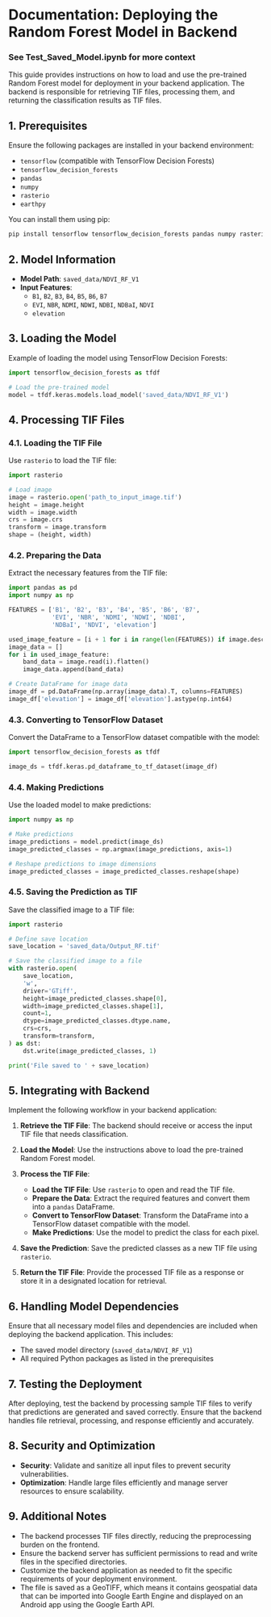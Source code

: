 # Documentation: Deploying the Random Forest Model in Backend
### See Test_Saved_Model.ipynb for more context

This guide provides instructions on how to load and use the pre-trained Random Forest model for deployment in your backend application. The backend is responsible for retrieving TIF files, processing them, and returning the classification results as TIF files.

## 1. Prerequisites

Ensure the following packages are installed in your backend environment:

- `tensorflow` (compatible with TensorFlow Decision Forests)
- `tensorflow_decision_forests`
- `pandas`
- `numpy`
- `rasterio`
- `earthpy`

You can install them using pip:

```bash
pip install tensorflow tensorflow_decision_forests pandas numpy rasterio earthpy
```

## 2. Model Information

- **Model Path**: `saved_data/NDVI_RF_V1`
- **Input Features**:
  - `B1`, `B2`, `B3`, `B4`, `B5`, `B6`, `B7`
  - `EVI`, `NBR`, `NDMI`, `NDWI`, `NDBI`, `NDBaI`, `NDVI`
  - `elevation`

## 3. Loading the Model

Example of loading the model using TensorFlow Decision Forests:

```python
import tensorflow_decision_forests as tfdf

# Load the pre-trained model
model = tfdf.keras.models.load_model('saved_data/NDVI_RF_V1')
```

## 4. Processing TIF Files

### 4.1. Loading the TIF File

Use `rasterio` to load the TIF file:

```python
import rasterio

# Load image
image = rasterio.open('path_to_input_image.tif')
height = image.height
width = image.width
crs = image.crs
transform = image.transform
shape = (height, width)
```

### 4.2. Preparing the Data

Extract the necessary features from the TIF file:

```python
import pandas as pd
import numpy as np

FEATURES = ['B1', 'B2', 'B3', 'B4', 'B5', 'B6', 'B7', 
            'EVI', 'NBR', 'NDMI', 'NDWI', 'NDBI',
            'NDBaI', 'NDVI', 'elevation']

used_image_feature = [i + 1 for i in range(len(FEATURES)) if image.descriptions[i] in FEATURES]
image_data = []
for i in used_image_feature:
    band_data = image.read(i).flatten()
    image_data.append(band_data)

# Create DataFrame for image data
image_df = pd.DataFrame(np.array(image_data).T, columns=FEATURES)
image_df['elevation'] = image_df['elevation'].astype(np.int64)
```

### 4.3. Converting to TensorFlow Dataset

Convert the DataFrame to a TensorFlow dataset compatible with the model:

```python
import tensorflow_decision_forests as tfdf

image_ds = tfdf.keras.pd_dataframe_to_tf_dataset(image_df)
```

### 4.4. Making Predictions

Use the loaded model to make predictions:

```python
import numpy as np

# Make predictions
image_predictions = model.predict(image_ds)
image_predicted_classes = np.argmax(image_predictions, axis=1)

# Reshape predictions to image dimensions
image_predicted_classes = image_predicted_classes.reshape(shape)
```

### 4.5. Saving the Prediction as TIF

Save the classified image to a TIF file:

```python
import rasterio

# Define save location
save_location = 'saved_data/Output_RF.tif'

# Save the classified image to a file
with rasterio.open(
    save_location,
    'w',
    driver='GTiff',
    height=image_predicted_classes.shape[0],
    width=image_predicted_classes.shape[1],
    count=1,
    dtype=image_predicted_classes.dtype.name,
    crs=crs,
    transform=transform,
) as dst:
    dst.write(image_predicted_classes, 1)

print('File saved to ' + save_location)
```

## 5. Integrating with Backend

Implement the following workflow in your backend application:

1. **Retrieve the TIF File**: The backend should receive or access the input TIF file that needs classification.

2. **Load the Model**: Use the instructions above to load the pre-trained Random Forest model.

3. **Process the TIF File**:
    - **Load the TIF File**: Use `rasterio` to open and read the TIF file.
    - **Prepare the Data**: Extract the required features and convert them into a `pandas` DataFrame.
    - **Convert to TensorFlow Dataset**: Transform the DataFrame into a TensorFlow dataset compatible with the model.
    - **Make Predictions**: Use the model to predict the class for each pixel.

4. **Save the Prediction**: Save the predicted classes as a new TIF file using `rasterio`.

5. **Return the TIF File**: Provide the processed TIF file as a response or store it in a designated location for retrieval.

## 6. Handling Model Dependencies

Ensure that all necessary model files and dependencies are included when deploying the backend application. This includes:

- The saved model directory (`saved_data/NDVI_RF_V1`)
- All required Python packages as listed in the prerequisites

## 7. Testing the Deployment

After deploying, test the backend by processing sample TIF files to verify that predictions are generated and saved correctly. Ensure that the backend handles file retrieval, processing, and response efficiently and accurately.

## 8. Security and Optimization

- **Security**: Validate and sanitize all input files to prevent security vulnerabilities.
- **Optimization**: Handle large files efficiently and manage server resources to ensure scalability.

## 9. Additional Notes

- The backend processes TIF files directly, reducing the preprocessing burden on the frontend.
- Ensure the backend server has sufficient permissions to read and write files in the specified directories.
- Customize the backend application as needed to fit the specific requirements of your deployment environment.
- The file is saved as a GeoTIFF, which means it contains geospatial data that can be imported into Google Earth Engine and displayed on an Android app using the Google Earth API.
```